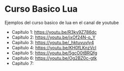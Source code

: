 # Curso Basico Lua
Ejemplos del curso basico de lua en el canal de youtube

- Capítulo 1:
https://youtu.be/R3ky9Z786dc
- Capítulo 2:
https://youtu.be/jxOf24N-o_Y
- Capítulo 3:
https://youtu.be/_hktuvuvIy4
- Capítulo 4:
https://youtu.be/KH0fLKnzVcI
- Capítulo 5:
https://youtu.be/5gcO0tBRQfg
- Capítulo 6:
https://youtu.be/Og2BZ0c-gtk
- Capítulo 7:


